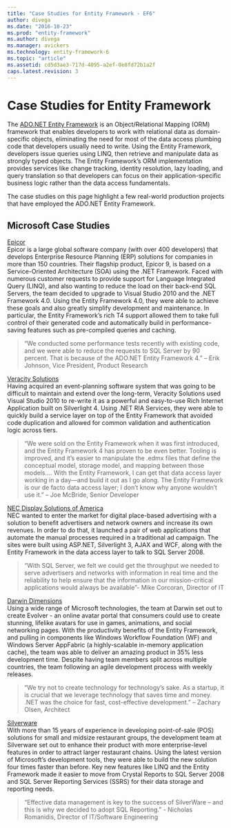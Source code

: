 ```yaml
---
title: "Case Studies for Entity Framework - EF6"
author: divega
ms.date: "2016-10-23"
ms.prod: "entity-framework"
ms.author: divega
ms.manager: avickers
ms.technology: entity-framework-6
ms.topic: "article"
ms.assetid: cd5d3ae3-717d-4095-a2ef-0e8fd72b1a2f
caps.latest.revision: 3
---
```

# Case Studies for Entity Framework
The [ADO.NET Entity Framework](Entity%20Framework.md) is an Object/Relational Mapping (ORM) framework that enables developers to work with relational data as domain-specific objects, eliminating the need for most of the data access plumbing code that developers usually need to write. Using the Entity Framework, developers issue queries using LINQ, then retrieve and manipulate data as strongly typed objects. The Entity Framework’s ORM implementation provides services like change tracking, identity resolution, lazy loading, and query translation so that developers can focus on their application-specific business logic rather than the data access fundamentals.  

The case studies on this page highlight a few real-world production projects that have employed the ADO.NET Entity Framework.  

## Microsoft Case Studies  

[Epicor](https://www.microsoft.com/casestudies/Case_Study_Detail.aspx?CaseStudyID=4000006887)  
Epicor is a large global software company (with over 400 developers) that develops Enterprise Resource Planning (ERP) solutions for companies in more than 150 countries.  Their flagship product, Epicor 9, is based on a Service-Oriented Architecture (SOA) using the .NET Framework.  Faced with numerous customer requests to provide support for Language Integrated Query (LINQ), and also wanting to reduce the load on their back-end SQL Servers, the team decided to upgrade to Visual Studio 2010 and the .NET Framework 4.0.  Using the Entity Framework 4.0, they were able to achieve these goals and also greatly simplify development and maintenance.  In particular, the Entity Framework’s rich T4 support allowed them to take full control of their generated code and automatically build in performance-saving features such as pre-compiled queries and caching.  

> “We conducted some performance tests recently with existing code, and we were able to reduce the requests to SQL Server by 90 percent.  That is because of the ADO.NET Entity Framework 4.” – Erik Johnson, Vice President, Product Research  

[Veracity Solutions](https://www.microsoft.com/casestudies/)  
Having acquired an event-planning software system that was going to be difficult to maintain and extend over the long-term, Veracity Solutions used Visual Studio 2010 to re-write it as a powerful and easy-to-use Rich Internet Application built on Silverlight 4. Using .NET RIA Services, they were able to quickly build a service layer on top of the Entity Framework that avoided code duplication and allowed for common validation and authentication logic across tiers.  

> “We were sold on the Entity Framework when it was first introduced, and the Entity Framework 4 has proven to be even better. Tooling is improved, and it’s easier to manipulate the .edmx files that define the conceptual model, storage model, and mapping between those models…. With the Entity Framework, I can get that data access layer working in a day—and build it out as I go along. The Entity Framework is our de facto data access layer; I don’t know why anyone wouldn’t use it.” – Joe McBride, Senior Developer  

[NEC Display Solutions of America](https://www.microsoft.com/casestudies/)  
NEC wanted to enter the market for digital place-based advertising with a solution to benefit advertisers and network owners and increase its own revenues.  In order to do that, it launched a pair of web applications that automate the manual processes required in a traditional ad campaign.  The sites were built using ASP.NET, Silverlight 3, AJAX and WCF, along with the Entity Framework in the data access layer to talk to SQL Server 2008.  

> “With SQL Server, we felt we could get the throughput we needed to serve advertisers and networks with information in real time and the reliability to help ensure that the information in our mission-critical applications would always be available”- Mike Corcoran, Director of IT  

[Darwin Dimensions](https://www.microsoft.com/casestudies/Case_Study_Detail.aspx?CaseStudyID=4000006307)  
Using a wide range of Microsoft technologies, the team at Darwin set out to create Evolver - an online avatar portal that consumers could use to create stunning, lifelike avatars for use in games, animations, and social networking pages.  With the productivity benefits of the Entity Framework, and pulling in components like Windows Workflow Foundation (WF) and Windows Server AppFabric (a highly-scalable in-memory application cache), the team was able to deliver an amazing product in 35% less development time. Despite having team members split across multiple countries, the team following an agile development process with weekly releases.  

 > “We try not to create technology for technology’s sake. As a startup, it is crucial that we leverage technology that saves time and money. .NET was the choice for fast, cost-effective development.” – Zachary Olsen, Architect  

[Silverware](https://www.microsoft.com/canada/casestudies/silverware.mspx)  
With more than 15 years of experience in developing point-of-sale (POS) solutions for small and midsize restaurant groups, the development team at Silverware set out to enhance their product with more enterprise-level features in order to attract larger restaurant chains.   Using the latest version of Microsoft’s development tools, they were able to build the new solution four times faster than before.  Key new features like LINQ and the Entity Framework made it easier to move from Crystal Reports to SQL Server 2008 and SQL Server Reporting Services (SSRS) for their data storage and reporting needs.  

> “Effective data management is key to the success of SilverWare – and this is why we decided to adopt SQL Reporting.” - Nicholas Romanidis, Director of IT/Software Engineering  
